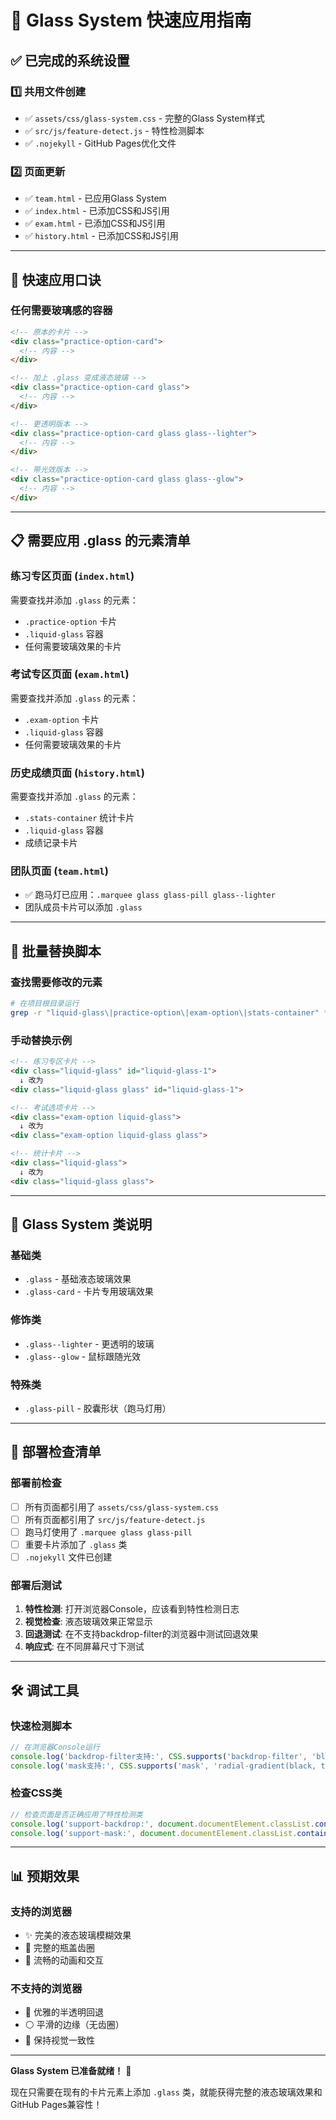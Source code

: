 # 🌊 Glass System 快速应用指南

## ✅ 已完成的系统设置

### 1️⃣ **共用文件创建**
- ✅ `assets/css/glass-system.css` - 完整的Glass System样式
- ✅ `src/js/feature-detect.js` - 特性检测脚本
- ✅ `.nojekyll` - GitHub Pages优化文件

### 2️⃣ **页面更新**
- ✅ `team.html` - 已应用Glass System
- ✅ `index.html` - 已添加CSS和JS引用
- ✅ `exam.html` - 已添加CSS和JS引用
- ✅ `history.html` - 已添加CSS和JS引用

---

## 🎯 快速应用口诀

### 任何需要玻璃感的容器
```html
<!-- 原本的卡片 -->
<div class="practice-option-card">
  <!-- 内容 -->
</div>

<!-- 加上 .glass 变成液态玻璃 -->
<div class="practice-option-card glass">
  <!-- 内容 -->
</div>

<!-- 更透明版本 -->
<div class="practice-option-card glass glass--lighter">
  <!-- 内容 -->
</div>

<!-- 带光效版本 -->
<div class="practice-option-card glass glass--glow">
  <!-- 内容 -->
</div>
```

---

## 📋 需要应用 .glass 的元素清单

### 练习专区页面 (`index.html`)
需要查找并添加 `.glass` 的元素：
- `.practice-option` 卡片
- `.liquid-glass` 容器
- 任何需要玻璃效果的卡片

### 考试专区页面 (`exam.html`)
需要查找并添加 `.glass` 的元素：
- `.exam-option` 卡片
- `.liquid-glass` 容器
- 任何需要玻璃效果的卡片

### 历史成绩页面 (`history.html`)
需要查找并添加 `.glass` 的元素：
- `.stats-container` 统计卡片
- `.liquid-glass` 容器
- 成绩记录卡片

### 团队页面 (`team.html`)
- ✅ 跑马灯已应用：`.marquee glass glass-pill glass--lighter`
- 团队成员卡片可以添加 `.glass`

---

## 🔧 批量替换脚本

### 查找需要修改的元素
```bash
# 在项目根目录运行
grep -r "liquid-glass\|practice-option\|exam-option\|stats-container" *.html
```

### 手动替换示例
```html
<!-- 练习专区卡片 -->
<div class="liquid-glass" id="liquid-glass-1">
  ↓ 改为
<div class="liquid-glass glass" id="liquid-glass-1">

<!-- 考试选项卡片 -->
<div class="exam-option liquid-glass">
  ↓ 改为
<div class="exam-option liquid-glass glass">

<!-- 统计卡片 -->
<div class="liquid-glass">
  ↓ 改为
<div class="liquid-glass glass">
```

---

## 🎨 Glass System 类说明

### 基础类
- `.glass` - 基础液态玻璃效果
- `.glass-card` - 卡片专用玻璃效果

### 修饰类
- `.glass--lighter` - 更透明的玻璃
- `.glass--glow` - 鼠标跟随光效

### 特殊类
- `.glass-pill` - 胶囊形状（跑马灯用）

---

## 🚀 部署检查清单

### 部署前检查
- [ ] 所有页面都引用了 `assets/css/glass-system.css`
- [ ] 所有页面都引用了 `src/js/feature-detect.js`
- [ ] 跑马灯使用了 `.marquee glass glass-pill`
- [ ] 重要卡片添加了 `.glass` 类
- [ ] `.nojekyll` 文件已创建

### 部署后测试
1. **特性检测**: 打开浏览器Console，应该看到特性检测日志
2. **视觉检查**: 液态玻璃效果正常显示
3. **回退测试**: 在不支持backdrop-filter的浏览器中测试回退效果
4. **响应式**: 在不同屏幕尺寸下测试

---

## 🛠️ 调试工具

### 快速检测脚本
```javascript
// 在浏览器Console运行
console.log('backdrop-filter支持:', CSS.supports('backdrop-filter', 'blur(1px)'));
console.log('mask支持:', CSS.supports('mask', 'radial-gradient(black, transparent)'));
```

### 检查CSS类
```javascript
// 检查页面是否正确应用了特性检测类
console.log('support-backdrop:', document.documentElement.classList.contains('support-backdrop'));
console.log('support-mask:', document.documentElement.classList.contains('support-mask'));
```

---

## 📊 预期效果

### 支持的浏览器
- ✨ 完美的液态玻璃模糊效果
- 🍾 完整的瓶盖齿圈
- 🌊 流畅的动画和交互

### 不支持的浏览器
- 🔄 优雅的半透明回退
- ⚪ 平滑的边缘（无齿圈）
- 📱 保持视觉一致性

---

**Glass System 已准备就绪！** 🎉

现在只需要在现有的卡片元素上添加 `.glass` 类，就能获得完整的液态玻璃效果和GitHub Pages兼容性！
